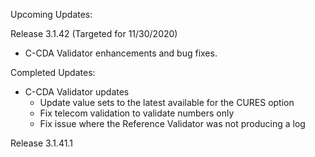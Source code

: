 
Upcoming Updates:

Release 3.1.42 (Targeted for 11/30/2020)
* C-CDA Validator enhancements and bug fixes.

Completed Updates:
* C-CDA Validator updates
  * Update value sets to the latest available for the CURES option
  * Fix telecom validation to validate numbers only
  * Fix issue where the Reference Validator was not producing a log

Release 3.1.41.1
